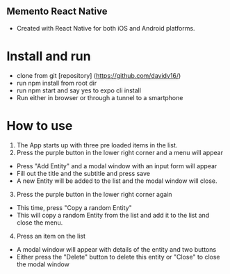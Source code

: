 ## Memento React Native

- Created with React Native for both iOS and Android platforms.

# Install and run
- clone from git [repository] (https://github.com/davidv16/)
- run npm install from root dir
- run npm start and say yes to expo cli install
- Run either in browser or through a tunnel to a smartphone

# How to use
1. The App starts up with three pre loaded items in the list.
2. Press the purple button in the lower right corner and a menu will appear
  - Press "Add Entity" and a modal window with an input form will appear
  - Fill out the title and the subtitle and press save
  - A new Entity will be added to the list and the modal window will close.
3. Press the purple button in the lower right corner again
  - This time, press "Copy a random Entity"
  - This will copy a random Entity from the list and add it to the list and close the menu.
4. Press an item on the list
  - A modal window will appear with details of the entity and two buttons
  - Either press the "Delete" button to delete this entity or "Close" to close the modal window
